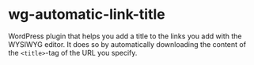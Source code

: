 wg-automatic-link-title
=======================

WordPress plugin that helps you add a title to the links you add with the WYSIWYG editor. It does so by
automatically downloading the content of the `<title>`-tag of the URL you specify.